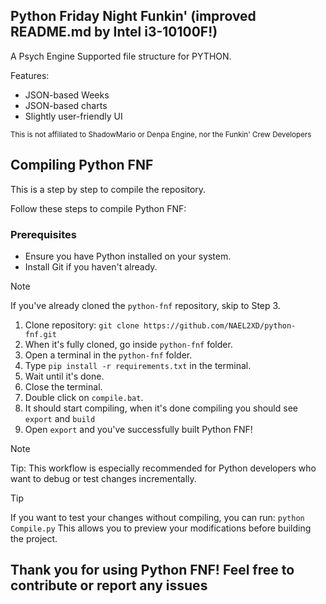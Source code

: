 ## Python Friday Night Funkin' (improved README.md by Intel i3-10100F!)

A Psych Engine Supported file structure for PYTHON.

Features:
- JSON-based Weeks
- JSON-based charts
- Slightly user-friendly UI

<small>This is not affiliated to ShadowMario or Denpa Engine, nor the Funkin' Crew Developers</small>

## Compiling Python FNF

This is a step by step to compile the repository.

Follow these steps to compile Python FNF:

### Prerequisites
- Ensure you have Python installed on your system.
- Install Git if you haven't already.


> [!NOTE]
> If you've already cloned the `python-fnf` repository, skip to Step 3.

1. Clone repository: `git clone https://github.com/NAEL2XD/python-fnf.git`
2. When it's fully cloned, go inside `python-fnf` folder.
3. Open a terminal in the `python-fnf` folder.
4. Type `pip install -r requirements.txt` in the terminal.
5. Wait until it's done.
6. Close the terminal.
7. Double click on `compile.bat`.
8. It should start compiling, when it's done compiling you should see `export` and `build`
9. Open `export` and you've successfully built Python FNF!

> [!NOTE]
> Tip: This workflow is especially recommended for Python developers who want to debug or test changes incrementally.

> [!TIP]
> If you want to test your changes without compiling, you can run:
> `python Compile.py`
> This allows you to preview your modifications before building the project.

## Thank you for using Python FNF! Feel free to contribute or report any issues

